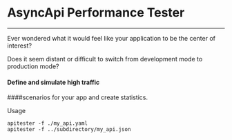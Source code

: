 # AsyncApi Performance Tester
___

Ever wondered what it would feel like your application to 
be the center of interest?

Does it seem distant or difficult to switch from development mode
to production mode?

#### Define and simulate high traffic
####scenarios for your app and create statistics.

Usage

```
apitester -f ./my_api.yaml 
apitester -f ../subdirectory/my_api.json
```




